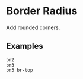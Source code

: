 # Border Radius

Add rounded corners.

## Examples

<div class="pa3 ba b-gray-300 mb4">
    <div class="grid">
        <div class="s:col-4">
            <div class="mb3 s:mb0">
                <div class="ba b-blue h4 br2"></div>
                <code class="mt1 clipboard">br2</code>
            </div>
        </div>
        <div class="s:col-4">
            <div class="mb3 s:mb0">
                <div class="ba b-blue h4 br3"></div>
                <code class="mt1 clipboard">br3</code>
            </div>
        </div>
        <div class="s:col-4">
            <div>
                <div class="ba b-blue h4 br3 br-top"></div>
                <code class="mt1 clipboard">br3 br-top</code>
            </div>
        </div>
    </div>
</div>
